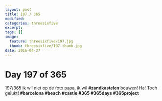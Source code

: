 ```yaml
---
layout: post
title: 197 / 365
modified:
categories: threesixfive
excerpt:
tags: []
image:
  feature: threesixfive/197.jpg
  thumb: threesixfive/197-thumb.jpg
date: 2016-04-27
---
```


# Day 197 of 365

197/365 ik wil niet op de foto papa, ik wil **\#zandkastelen** bouwen! Ha! Toch gelukt! **\#barcelona** **\#beach** **\#castle** **\#365** **\#365days** **\#365project**
